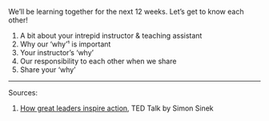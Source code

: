 We’ll be learning together for the next 12 weeks. Let’s get to know each other!

1. A bit about your intrepid instructor & teaching assistant
1. Why our ‘why’¹ is important
1. Your instructor’s ‘why’
1. Our responsibility to each other when we share
1. Share your ‘why’

-------

Sources:

1. [How great leaders inspire action](https://www.ted.com/talks/simon_sinek_how_great_leaders_inspire_action), TED Talk by Simon Sinek